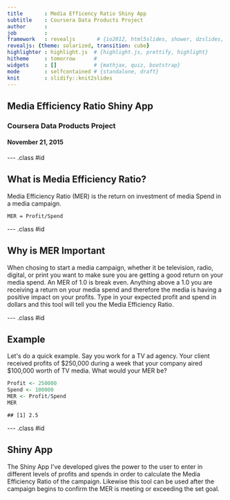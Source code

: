 ```yaml
---
title       : Media Efficency Ratio Shiny App
subtitle    : Coursera Data Products Project
author      : 
job         : 
framework   : revealjs       # {io2012, html5slides, shower, dzslides, ...}
revealjs: {theme: solarized, transition: cube}
highlighter : highlight.js  # {highlight.js, prettify, highlight}
hitheme     : tomorrow      # 
widgets     : []            # {mathjax, quiz, bootstrap}
mode        : selfcontained # {standalone, draft}
knit        : slidify::knit2slides
---
```


## Media Efficiency Ratio Shiny App
### Coursera Data Products Project
#### November 21, 2015

--- .class #id 

## What is Media Efficiency Ratio?
Media Efficiency Ratio (MER) is the return on investment of media Spend in a media campaign.

```
MER = Profit/Spend
```

--- .class #id
## Why is MER Important

When chosing to start a media campaign, whether it be television, radio, digital, or print you want to make sure you are getting a good return on your media spend. An MER of 1.0 is break even. Anything above a 1.0 you are receiving a return on your media spend and therefore the media is having a positive impact on your profits. Type in your expected profit and spend in dollars and this tool will tell you the Media Efficiency Ratio.

--- .class #id
## Example

Let's do a quick example. Say you work for a TV ad agency. Your client received profits of $250,000 during a week that your company aired $100,000 worth of TV media. What would your MER be?

```r
Profit <- 250000
Spend <- 100000
MER <- Profit/Spend
MER
```

```
## [1] 2.5
```

---  .class #id
## Shiny App
 The Shiny App I've developed gives the power to the user to enter in different levels of profits and spends in order to calculate the Media Efficiency Ratio of the campaign. Likewise this tool can be used after the campaign begins to confirm the MER is meeting or exceeding the set goal.


